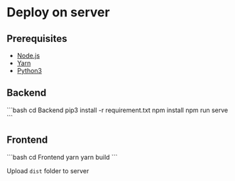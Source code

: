 # Deploy on server

## Prerequisites

- [Node.js](https://nodejs.org/en/)
- [Yarn](https://yarnpkg.com/en/)
- [Python3](https://www.python.org)

## Backend

<code-group>
<code-block title="NPM">
```bash
cd Backend
pip3 install -r requirement.txt
npm install
npm run serve
```
</code-block>
</code-group>

## Frontend

<code-group>
<code-block title="YARN">
```bash
cd Frontend
yarn
yarn build
```
</code-block>
</code-group>

Upload `dist` folder to server